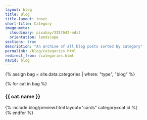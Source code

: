 ```yaml
---
layout: blog
title: Blog
title-layout: inset
short-title: Category
image-meta:
  cloudinary: pixabay/3357642-edit
  orientation: landscape
sections: true
description: "An archive of all blog posts sorted by category"
permalink: /blog/categories.html
redirect_from: /categories.html
navid: blog
---
```


{% assign bag = site.data.categories | where: "type", "blog" %}

{% for cat in bag %}
<div id="{{ cat.id }}" class="hidden">
  <section class="dark-grey">
    <h3>{{ cat.name }}</h3>
  </section>
  <section class="grey">
    {% include blog/preview.html layout="cards" category=cat.id %}
  </section>
</div>
{% endfor %}
